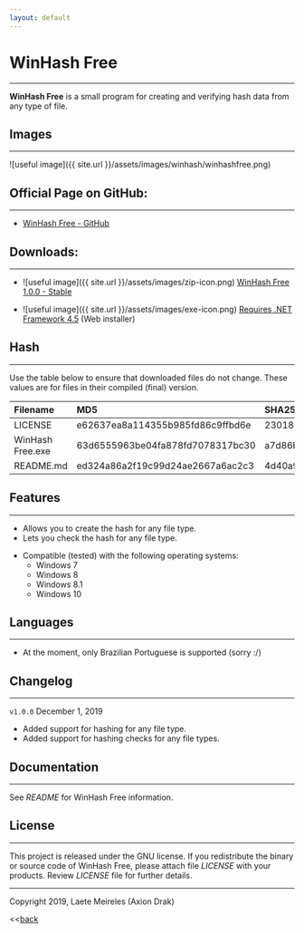 ```yaml
---
layout: default
---
```


# WinHash Free
* * *
**WinHash Free** is a small program for creating and verifying hash data from any type of file.

## Images
* * *
![useful image]({{ site.url }}/assets/images/winhash/winhashfree.png)

## Official Page on GitHub:
* * *
* [WinHash Free - GitHub](https://github.com/AxionDrak/WinHash-Free)

## Downloads:
* * *
* ![useful image]({{ site.url }}/assets/images/zip-icon.png) [WinHash Free 1.0.0 - Stable](https://github.com/AxionDrak/WinHash-Free/releases/tag/1.0.0)

* ![useful image]({{ site.url }}/assets/images/exe-icon.png) [Requires .NET Framework 4.5](https://www.microsoft.com/en-US/download/details.aspx?id=30653) (Web installer)

## Hash
* * *
Use the table below to ensure that downloaded files do not change. These values are for files in their compiled (final) version.

| Filename         | MD5                              | SHA256                                                           |
|:-----------------|:---------------------------------|:---------------------------------------------------------------- |
| LICENSE          | e62637ea8a114355b985fd86c9ffbd6e | 230184f60bae2feaf244f10a8bac053c8ff33a183bcc365b4d8b876d2b7f4809 |
| WinHash Free.exe | 63d6555963be04fa878fd7078317bc30 | a7d86bf7adb6f8820a3992701394ca2170c27f681cbd63248d8eb18bd4fbc6f6 |
| README.md        | ed324a86a2f19c99d24ae2667a6ac2c3 | 4d40a98c37106f35c64dc14c85e064caabdc177dc863d2038d1b87ec1fc3d8be |

## Features
* * *
* Allows you to create the hash for any file type.
* Lets you check the hash for any file type.
- Compatible (tested) with the following operating systems:
  - Windows 7
  - Windows 8
  - Windows 8.1
  - Windows 10

## Languages
* * *
* At the moment, only Brazilian Portuguese is supported (sorry :/)

## Changelog
* * *
`v1.0.0`
December 1, 2019
* Added support for hashing for any file type.
* Added support for hashing checks for any file types.

## Documentation
* * *
See _README_ for WinHash Free information.

## License
* * *
This project is released under the GNU license. If you redistribute the binary or source code of WinHash Free, please attach file _LICENSE_ with your products.
Review _LICENSE_ file for further details.

* * *
Copyright 2019, Laete Meireles (Axion Drak)

<<[back](./)
